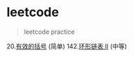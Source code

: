 # leetcode
> leetcode practice

20.[有效的括号](./Valid_Parentheses.py) (简单)
142.[环形链表 II](./Linked_List_Cycle_II.py) (中等)